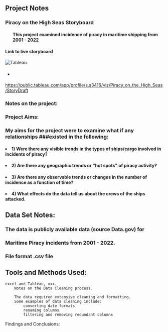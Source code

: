 ## Project Notes 

### Piracy on the High Seas Storyboard 
#### <ul>This project examined incidence of piracy in maritime shipping from 2001 - 2022</ul>

#### Link to live storyboard
![Tableau](https://a11ybadges.com/badge?logo=tableau)

#### <ul><li></ul></li>



https://public.tableau.com/app/profile/s.s3416/viz/Piracy_on_the_High_Seas/StoryDraft 


### Notes on the project: 

### Project Aims:
  ### My aims for the project were to examine what if any relationships ###existed in the following:

#### <nl><li> 1) Were there any visible trends in the types of ships/cargo involved in incidents of piracy?</li></nl>
#### <nl><li> 2) Are there any geographic trends or "hot spots" of piracy activity?</li></nl>
#### <nl><li> 3) Are there any observable trends or changes in the number of incidence as a function of time?</li></nl>
#### <nl><li> 4) What effects do the data tell us about the crews of the ships attacked.</li></nl> 
  
      

## Data Set Notes: 
  ### The data is publicly available data (source Data.gov) for 
  ### Maritime Piracy incidents from 2001 - 2022.
  ### File format .csv file



## Tools and Methods Used:
    excel and Tableau, xxx. 
        Notes on the Data Cleaning process.

        The data required extensive cleaning and formatting. 
        Some examples of data cleaning include: 
            converting date formats
            renaming columns
            filtering and removing redundant columns

Findings and Conclusions:

